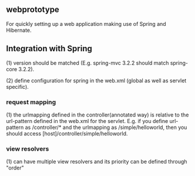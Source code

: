 ## webprototype

For quickly setting up a web application making use of Spring and Hibernate.

## Integration with Spring

(1) version should be matched (E.g. spring-mvc 3.2.2 should match spring-core 3.2.2).

(2) define configuration for spring in the web.xml (global as well as servlet specific).

### request mapping

(1) the urlmapping defined in the controller(annotated way) is relative to the url-pattern defined in the web.xml 
for the servlet. E.g. if you define url-pattern as /controller/* and the urlmapping as /simple/helloworld, 
then you should access [host]/controller/simple/helloworld.

### view resolvers

(1) can have multiple view resolvers and its priority can be defined through "order"
